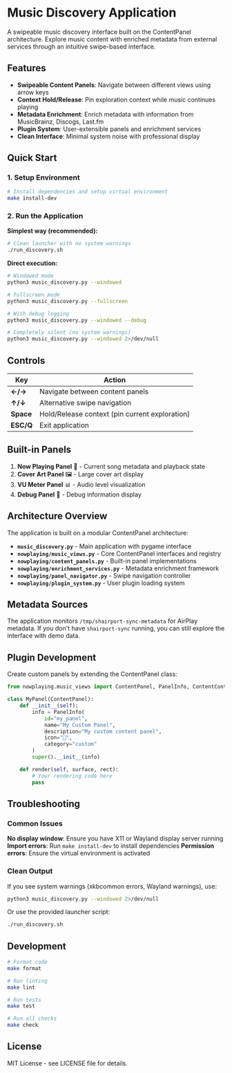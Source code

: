 # Music Discovery Application

A swipeable music discovery interface built on the ContentPanel architecture. Explore music content with enriched metadata from external services through an intuitive swipe-based interface.

## Features

- **Swipeable Content Panels**: Navigate between different views using arrow keys
- **Context Hold/Release**: Pin exploration context while music continues playing
- **Metadata Enrichment**: Enrich metadata with information from MusicBrainz, Discogs, Last.fm
- **Plugin System**: User-extensible panels and enrichment services
- **Clean Interface**: Minimal system noise with professional display

## Quick Start

### 1. Setup Environment
```bash
# Install dependencies and setup virtual environment
make install-dev
```

### 2. Run the Application

**Simplest way (recommended):**
```bash
# Clean launcher with no system warnings
./run_discovery.sh
```

**Direct execution:**
```bash
# Windowed mode
python3 music_discovery.py --windowed

# Fullscreen mode
python3 music_discovery.py --fullscreen

# With debug logging
python3 music_discovery.py --windowed --debug

# Completely silent (no system warnings)
python3 music_discovery.py --windowed 2>/dev/null
```

## Controls

| Key | Action |
|-----|--------|
| **←/→** | Navigate between content panels |
| **↑/↓** | Alternative swipe navigation |
| **Space** | Hold/Release context (pin current exploration) |
| **ESC/Q** | Exit application |

## Built-in Panels

1. **Now Playing Panel** 🎵 - Current song metadata and playback state
2. **Cover Art Panel** 🖼️ - Large cover art display
3. **VU Meter Panel** 📊 - Audio level visualization
4. **Debug Panel** 🐛 - Debug information display

## Architecture Overview

The application is built on a modular ContentPanel architecture:

- **`music_discovery.py`** - Main application with pygame interface
- **`nowplaying/music_views.py`** - Core ContentPanel interfaces and registry
- **`nowplaying/content_panels.py`** - Built-in panel implementations
- **`nowplaying/enrichment_services.py`** - Metadata enrichment framework
- **`nowplaying/panel_navigator.py`** - Swipe navigation controller
- **`nowplaying/plugin_system.py`** - User plugin loading system

## Metadata Sources

The application monitors `/tmp/shairport-sync-metadata` for AirPlay metadata. If you don't have `shairport-sync` running, you can still explore the interface with demo data.

## Plugin Development

Create custom panels by extending the ContentPanel class:

```python
from nowplaying.music_views import ContentPanel, PanelInfo, ContentContext

class MyPanel(ContentPanel):
    def __init__(self):
        info = PanelInfo(
            id="my_panel",
            name="My Custom Panel",
            description="My custom content panel",
            icon="🎨",
            category="custom"
        )
        super().__init__(info)

    def render(self, surface, rect):
        # Your rendering code here
        pass
```

## Troubleshooting

### Common Issues

**No display window**: Ensure you have X11 or Wayland display server running
**Import errors**: Run `make install-dev` to install dependencies
**Permission errors**: Ensure the virtual environment is activated

### Clean Output

If you see system warnings (xkbcommon errors, Wayland warnings), use:
```bash
python3 music_discovery.py --windowed 2>/dev/null
```

Or use the provided launcher script:
```bash
./run_discovery.sh
```

## Development

```bash
# Format code
make format

# Run linting
make lint

# Run tests
make test

# Run all checks
make check
```

## License

MIT License - see LICENSE file for details.
